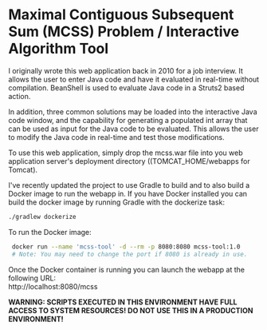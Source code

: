 # Maximal Contiguous Subsequent Sum (MCSS) Problem / Interactive Algorithm Tool

I originally wrote this web application back in 2010 for a job interview.
It allows the user to enter Java code and have it evaluated in real-time 
without compilation.  BeanShell is used to evaluate Java code in a Struts2 based action.

In addition, three common solutions may be loaded into the interactive Java 
code window, and the capability  for generating a populated int array that
can be used as input for the Java code to be evaluated.  This allows the user
to modify the Java code in real-time and test those modifications.

To use this web application, simply drop the mcss.war file into you web 
application server's deployment directory ((TOMCAT_HOME/webapps for Tomcat).

I've recently updated the project to use Gradle to build and to also build a Docker
image to run the webapp  in.  If you have Docker installed you can build the docker 
image by running Gradle with the dockerize task:

```bash
./gradlew dockerize
```

To run the Docker image:
```bash
 docker run --name 'mcss-tool' -d --rm -p 8080:8080 mcss-tool:1.0
 # Note: You may need to change the port if 8080 is already in use.
```

Once the Docker container is running you can launch the webapp at the following URL:<br/>
http://localhost:8080/mcss

**WARNING: SCRIPTS EXECUTED IN THIS ENVIRONMENT HAVE FULL ACCESS TO SYSTEM RESOURCES!
DO NOT USE THIS IN A PRODUCTION ENVIRONMENT!**

